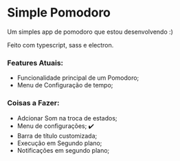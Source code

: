 # Simple Pomodoro

Um simples app de pomodoro que estou desenvolvendo :)

Feito com typescript, sass e electron.

### Features Atuais:

- Funcionalidade principal de um Pomodoro;
- Menu de Configuração de tempo;

### Coisas a Fazer:

- Adcionar Som na troca de estados;
- Menu de configurações; :heavy_check_mark:
- Barra de título customizada;
- Execução em Segundo plano;
- Notificações em segundo plano;
